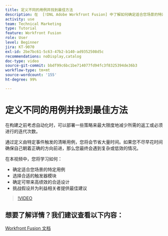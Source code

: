 ```yaml
---
title: 定义不同的用例并找到最佳方法
description: 在  [!DNL Adobe Workfront Fusion] 中了解如何确定适合您场景的特定用例，确定正确的设计，并向利益相关者提供最佳建议。
activity: use
team: Technical Marketing
type: Tutorial
feature: Workfront Fusion
role: User
level: Beginner
jira: KT-9070
exl-id: 2be7bc61-5c63-47b2-b140-ad9352508d5c
recommendations: noDisplay,catalog
doc-type: video
source-git-commit: bbdf99c6bc1be714077fd94fc3f8325394de36b3
workflow-type: tm+mt
source-wordcount: '155'
ht-degree: 99%

---
```


# 定义不同的用例并找到最佳方法

在构建之前考虑自动化时，可以部署一些策略来最大限度地减少所需的返工或必须进行的迭代次数。

通过定义由特定事件触发的清晰用例，您将会节省大量时间。如果您不尽早花时间确保自己朝着正确的方向前进，那么您最终会遇到复杂或低效的情况。

在本视频中，您将学习如何：

* 确定适合您场景的特定用例
* 选择合适的触发器模块
* 确定可带来高绩效的合适设计
* 挑战假设并为利益相关者提供最佳建议

>[!VIDEO](https://video.tv.adobe.com/v/3418195/?quality=12&learn=on&enablevpops=1&captions=chi_hans)

## 想要了解详情？我们建议查看以下内容：

[Workfront Fusion 文档](https://experienceleague.adobe.com/zh-hans/docs/workfront-fusion/using/get-started-with-fusion/understand-workfront-fusion/workfront-fusion-overview)
